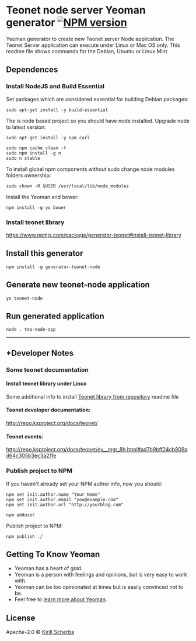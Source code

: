 # Teonet node server Yeoman generator [![NPM version][npm-image]][npm-url]

Yeoman generator to create new Teonet server Node application. The Teonet Server 
application can execute under Linux or Mac OS only. This readme file shows 
commands for the Debian, Ubuntu or Linux Mint.


## Dependences

### Install NodeJS and Build Essential

Set packages which are considered essential for building Debian packages:

    sudo apt-get install -y build-essential

The is node based project so you should have node installed. Upgrade node to latest version:

    sudo apt-get install -y npm curl

    sudo npm cache clean -f
    sudo npm install -g n
    sudo n stable

To install global npm components without sudo change node modules folders ownership:

    sudo chown -R $USER /usr/local/lib/node_modules

Install the Yeoman and bower:

    npm install -g yo bower


### Install teonet library

https://www.npmjs.com/package/generator-teonet#install-teonet-library



## Install this generator

    npm install -g generator-teonet-node

## Generate new teonet-node application

    yo teonet-node
  
## Run generated application

    node . teo-node-app

<hr>

## *Developer Notes

### Some teonet documentation

#### Install teonet library under Linux

Some additional info to install [Teonet library from repository](https://gitlab.ksproject.org/teonet/teonet/blob/master/README.md#install-from-repositories-notes) readme file


#### Teonet developer documentation:  
http://repo.ksproject.org/docs/teonet/


#### Teonet events:  
http://repo.ksproject.org/docs/teonet/ev__mgr_8h.html#ad7b9bff24cb809ad64c305b3ec3a21fe


### Publish project to NPM

If you haven't already set your NPM author info, now you should:

    npm set init.author.name "Your Name"
    npm set init.author.email "you@example.com"
    npm set init.author.url "http://yourblog.com"
    
    npm adduser

Publish project to NPM:

    npm publish ./

## Getting To Know Yeoman

 * Yeoman has a heart of gold.
 * Yeoman is a person with feelings and opinions, but is very easy to work with.
 * Yeoman can be too opinionated at times but is easily convinced not to be.
 * Feel free to [learn more about Yeoman](http://yeoman.io/).

## License

Apache-2.0 © [Kirill Scherba](https://gitlab.ksproject.org)


[npm-image]: https://badge.fury.io/js/generator-teonet-node.svg
[npm-url]: https://npmjs.org/package/generator-teonet-node
[travis-image]: https://travis-ci.org//generator-teonet-node.svg?branch=master
[travis-url]: https://travis-ci.org//generator-teonet-node
[daviddm-image]: https://david-dm.org//generator-teonet-node.svg?theme=shields.io
[daviddm-url]: https://david-dm.org//generator-teonet-node
[coveralls-image]: https://coveralls.io/repos//generator-teonet-node/badge.svg
[coveralls-url]: https://coveralls.io/r//generator-teonet-node

